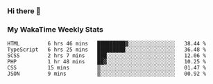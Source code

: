 ### Hi there 👋

<!--
**royschrauwen/royschrauwen** is a ✨ _special_ ✨ repository because its `README.md` (this file) appears on your GitHub profile.

Here are some ideas to get you started:

- 🔭 I’m currently working on ...
- 🌱 I’m currently learning ...
- 👯 I’m looking to collaborate on ...
- 🤔 I’m looking for help with ...
- 💬 Ask me about ...
- 📫 How to reach me: ...
- 😄 Pronouns: ...
- ⚡ Fun fact: ...
-->


### My WakaTime Weekly Stats
<!--START_SECTION:waka-->

```text
HTML         6 hrs 46 mins   █████████▓░░░░░░░░░░░░░░░   38.44 %
TypeScript   6 hrs 25 mins   █████████░░░░░░░░░░░░░░░░   36.48 %
SCSS         2 hrs 7 mins    ███░░░░░░░░░░░░░░░░░░░░░░   12.06 %
PHP          1 hr 48 mins    ██▓░░░░░░░░░░░░░░░░░░░░░░   10.25 %
CSS          15 mins         ▒░░░░░░░░░░░░░░░░░░░░░░░░   01.47 %
JSON         9 mins          ▒░░░░░░░░░░░░░░░░░░░░░░░░   00.92 %
```

<!--END_SECTION:waka-->
